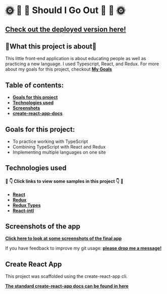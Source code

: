 # 🌞 🌳 🌼 Should I Go Out 🌼 🌳 🌞

## [Check out the deployed version here!](http://www.should-i-go-out.com)

## 🌱What this project is about🌱

This little front-end application is about educating people as well as practicing a new language. I used Typescript, React, and Redux. For more about my goals for this project, checkout **[My Goals](#goals-for-this-project)**

## Table of contents:

- **[Goals for this project](#goals-for-this-project)**
- **[Technologies used](#technologies-used)**
- **[Screenshots](#screenshots-of-the-app)**
- **[create-react-app-docs](#create-react-app)**

## Goals for this project:

- To practice working with TypeScript
- Combining TypeScript with React and Redux
- Implementing multiple languages on one site

## Technologies used

#### 👀 👇 Click links to view some samples in this project 👇 👀

- **[React](./src/components/Test/Test.tsx)**
- **[Redux](./src/store/questions/reducer.ts)**
- **[Redux Types](./src/store/questions/types.ts)**
- **[React-intl](./src/App.tsx)**

## Screenshots of the app

**[Click here to look at some screenshots of the final app](./screenshots.md)**

If you have feedback to improve my git usage: **[please drop me a message!](https://www.linkedin.com/in/robinmgoudeketting/)**

## Create React App

This project was scaffolded using the create-react-app cli.

**[The standard create-react-app docs can be found in here](./create-react-app-docs.md)**
